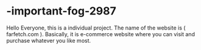 # -important-fog-2987
Hello Everyone, this is a individual project. The name of the website is ( farfetch.com ). Basically, it is e-commerce website where you can visit and purchase whatever you like most.
